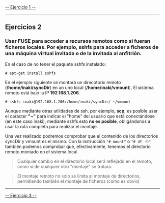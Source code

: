[-- Ejercicio 1 --](./ejercicio01.md)

-----------------


## Ejercicios 2

### Usar FUSE para acceder a recursos remotos como si fueran ficheros locales. Por ejemplo, sshfs para acceder a ficheros de una máquina virtual invitada o de la invitada al anfitrión.

En el caso de no tener el paquete sshfs instalado:

    # apt-get install sshfs

En el ejemplo siguiente se montará un direcotorio remoto (**/home/inaki/syncDir**) en un uno local (**/home/inaki/vmount**). El sistema remoto está bajo la IP **192.168.1.206**.

    # sshfs inaki@192.168.1.206:/home/inaki/syncDir/ ~/vmount

Aunque mediante otras utilidades de ssh, por ejemplo, **scp**, es posible usar el carácter **"~"** para indicar el "home" del usuario que está conectándose (en este caso inaki), mediante sshfs esto **no es posible**, obligándonos a usar la ruta completa para realizar el montaje.

Una vez realizado podremos comprobar que el contenido de los directorios syncDir y vmount es el mismo. Con la instrucción `"# mount"` o `"# df -h"` también podemos comprobar que, efectivamente, tenemos el directorio remoto montado en el sistema local.

> Cualquier cambio en el directorio local será reflejado en el remoto, como si de cualquier otro "montaje" se tratara.

> El montaje remoto no solo se limita al montaje de directorios, permitiendo también el montaje de ficheros (como es obvio)


------------------

[-- Ejercicio 3 --](./ejercicio03.md)
